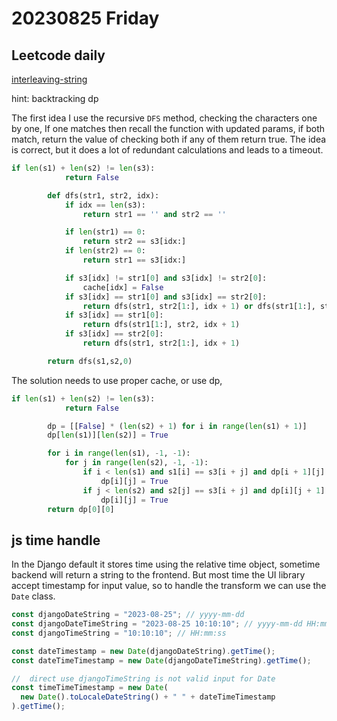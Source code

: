 # 20230825 Friday

## Leetcode daily

[interleaving-string](https://leetcode.com/problems/interleaving-string/)

hint: backtracking dp

The first idea I use the recursive `DFS` method, checking the characters one by one, If one matches then recall the function with updated params, if both match, return the value of checking both if any of them return true.
The idea is correct, but it does a lot of redundant calculations and leads to a timeout.

```py
if len(s1) + len(s2) != len(s3):
            return False

        def dfs(str1, str2, idx):
            if idx == len(s3):
                return str1 == '' and str2 == ''

            if len(str1) == 0:
                return str2 == s3[idx:]
            if len(str2) == 0:
                return str1 == s3[idx:]

            if s3[idx] != str1[0] and s3[idx] != str2[0]:
                cache[idx] = False
            if s3[idx] == str1[0] and s3[idx] == str2[0]:
                return dfs(str1, str2[1:], idx + 1) or dfs(str1[1:], str2, idx + 1)
            if s3[idx] == str1[0]:
                return dfs(str1[1:], str2, idx + 1)
            if s3[idx] == str2[0]:
                return dfs(str1, str2[1:], idx + 1)

        return dfs(s1,s2,0)
```

The solution needs to use proper cache, or use dp,

```py
if len(s1) + len(s2) != len(s3):
            return False

        dp = [[False] * (len(s2) + 1) for i in range(len(s1) + 1)]
        dp[len(s1)][len(s2)] = True

        for i in range(len(s1), -1, -1):
            for j in range(len(s2), -1, -1):
                if i < len(s1) and s1[i] == s3[i + j] and dp[i + 1][j]:
                    dp[i][j] = True
                if j < len(s2) and s2[j] == s3[i + j] and dp[i][j + 1]:
                    dp[i][j] = True
        return dp[0][0]
```

## js time handle

In the Django default it stores time using the relative time object, sometime backend will return a string to the frontend. But most time the UI library accept timestamp for input value, so to handle the transform we can use the `Date` class.

```js
const djangoDateString = "2023-08-25"; // yyyy-mm-dd
const djangoDateTimeString = "2023-08-25 10:10:10"; // yyyy-mm-dd HH:mm:ss
const djangoTimeString = "10:10:10"; // HH:mm:ss

const dateTimestamp = new Date(djangoDateString).getTime();
const dateTimeTimestamp = new Date(djangoDateTimeString).getTime();

//  direct use djangoTimeString is not valid input for Date
const timeTimeTimestamp = new Date(
  new Date().toLocaleDateString() + " " + dateTimeTimestamp
).getTime();
```
